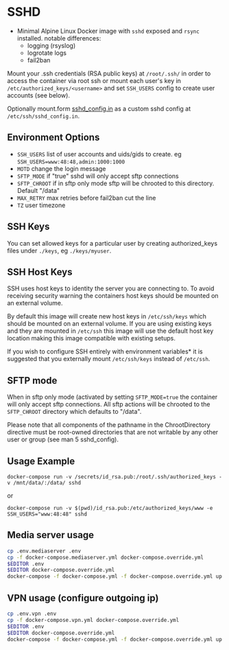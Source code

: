 # SSHD

- Minimal Alpine Linux Docker image with `sshd` exposed and `rsync` installed.
  notable differences:
    - logging (rsyslog)
    - logrotate logs
    - fail2ban

Mount your .ssh credentials (RSA public keys) at `/root/.ssh/` in order to
access the container via root ssh or mount each user's key in
`/etc/authorized_keys/<username>` and set `SSH_USERS` config to create user accounts (see below).

Optionally mount.form [sshd_config.in](./sshd_config.in) as a custom sshd config at `/etc/ssh/sshd_config.in`.

## Environment Options

- `SSH_USERS` list of user accounts and uids/gids to create. eg `SSH_USERS=www:48:48,admin:1000:1000`
- `MOTD` change the login message
- `SFTP_MODE` if "true" sshd will only accept sftp connections
- `SFTP_CHROOT` if in sftp only mode sftp will be chrooted to this directory. Default "/data"
- `MAX_RETRY` max retries before fail2ban cut the line
- `TZ` user timezone

## SSH Keys
You can set allowed keys for a particular user by creating authorized_keys files under ``./keys``, eg ``./keys/myuser``.

## SSH Host Keys

SSH uses host keys to identity the server you are connecting to. To avoid receiving security warning the containers host keys should be mounted on an external volume.

By default this image will create new host keys in `/etc/ssh/keys` which should be mounted
on an external volume. If you are using existing keys and they are mounted
in `/etc/ssh` this image will use the default host key location making this image compatible with existing setups.

If you wish to configure SSH entirely with environment variables*
it is suggested that you externally mount `/etc/ssh/keys` instead of `/etc/ssh`.

## SFTP mode

When in sftp only mode (activated by setting `SFTP_MODE=true` the container will only accept sftp connections. All sftp actions will be chrooted to the `SFTP_CHROOT` directory which defaults to "/data".

Please note that all components of the pathname in the ChrootDirectory directive must be root-owned directories that are not writable by any other user or group (see man 5 sshd_config).

## Usage Example

```
docker-compose run -v /secrets/id_rsa.pub:/root/.ssh/authorized_keys -v /mnt/data/:/data/ sshd
```

or

```
docker-compose run -v $(pwd)/id_rsa.pub:/etc/authorized_keys/www -e SSH_USERS="www:48:48" sshd
```


## Media server usage
```sh
cp .env.mediaserver .env
cp -f docker-compose.mediaserver.yml docker-compose.override.yml
$EDITOR .env
$EDITOR docker-compose.override.yml
docker-compose -f docker-compose.yml -f docker-compose.override.yml up -d --force-recreate
```


## VPN usage (configure outgoing ip)
```sh
cp .env.vpn .env
cp -f docker-compose.vpn.yml docker-compose.override.yml
$EDITOR .env
$EDITOR docker-compose.override.yml
docker-compose -f docker-compose.yml -f docker-compose.override.yml up -d --force-recreate
```

